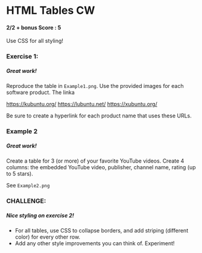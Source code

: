 # HTML Tables CW
#### 2/2 + bonus Score : 5
Use CSS for all styling!

### Exercise 1:
##### Great work!
Reproduce the table in ```Example1.png```. Use the provided images for each software product. The linka

https://kubuntu.org/
https://lubuntu.net/
https://xubuntu.org/

Be sure to create a hyperlink for each product name that uses these URLs.

### Example 2
##### Great work!
Create a table for 3 (or more) of your favorite YouTube videos. Create 4 columns: the embedded YouTube video, publisher, channel name, rating (up to 5 stars). 

See ```Example2.png```

### CHALLENGE:
##### Nice styling on exercise 2!
* For all tables, use CSS to collapse borders, and add striping (different color) for every other row. 
* Add any other style improvements you can think of. Experiment!



